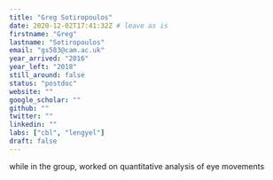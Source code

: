 ```yaml
---
title: "Greg Sotiropoulos"
date: 2020-12-02T17:41:32Z # leave as is
firstname: "Greg"
lastname: "Sotiropoulos"
email: "gs583@cam.ac.uk"
year_arrived: "2016"
year_left: "2018"
still_around: false
status: "postdoc"
website: ""
google_scholar: ""
github: ""
twitter: ""
linkedin: ""
labs: ["cbl", "lengyel"]
draft: false
---
```


while in the group, worked on quantitative analysis of eye movements